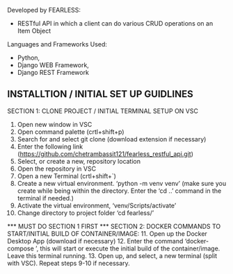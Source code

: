 Developed by FEARLESS:<br>
- RESTful API in which a client can do various CRUD operations on an Item Object

Languages and Frameworks Used:
- Python, 
- Django WEB Framework, 
- Django REST Framework

<h2>INSTALLTION / INITIAL SET UP GUIDLINES</h2>


SECTION 1: CLONE PROJECT / INITIAL TERMINAL SETUP ON VSC 
1.	Open new window in VSC
2.	Open command palette (crtl+shift+p)
3.	Search for and select git clone (download extension if necessary)
4.	Enter the following link (https://github.com/chetrambassit121/fearless_restful_api.git) 
5.	Select, or create a new, repository location
6.	Open the repository in VSC
7.	Open a new Terminal (crtl+shift+`)
8.	Create a new virtual environment. ‘python -m venv venv’ (make sure you create while being within the directory. Enter the ‘cd ..’ command in the terminal if needed.)
9.	Activate the virtual environment, ‘venv/Scripts/activate’
10.	Change directory to project folder ‘cd fearless/’


*** MUST DO SECTION 1 FIRST ***
SECTION 2: DOCKER COMMANDS TO START/INITIAL BUILD OF CONTAINER/IMAGE:
11.	Open up the Docker Desktop App (download if necessary) 
12.	Enter the command ‘docker-compose ’, this will start or execute the initial build of the container/image. Leave this terminal running.
13.	Open up, and select, a new terminal (split with VSC). Repeat steps 9-10 if necessary. 

